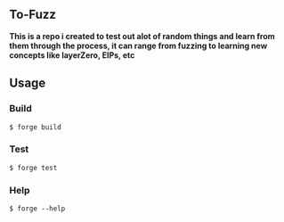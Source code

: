 ## To-Fuzz

**This is a repo i created to test out alot of random things and learn from them through the process, it can range from fuzzing to learning new concepts like layerZero, EIPs, etc**



## Usage

### Build

```shell
$ forge build
```

### Test

```shell
$ forge test
```

### Help

```shell
$ forge --help
```
